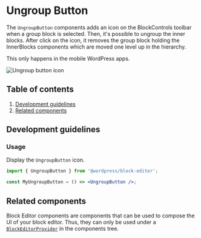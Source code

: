 # Ungroup Button

The `UngroupButton` components adds an icon on the BlockControls toolbar when a group block is selected. Then, it's possible to ungroup the inner blocks. After click on the icon, it removes the group block holding the InnerBlocks components which are moved one level up in the hierarchy.

This only happens in the mobile WordPress apps.

![Ungroup button icon](https://user-images.githubusercontent.com/21242757/65593577-11006000-df91-11e9-8460-1179e9ef46d2.png)


## Table of contents

1. [Development guidelines](#development-guidelines)
2. [Related components](#related-components)


## Development guidelines

### Usage

Display the `UngroupButton` icon.

```jsx
import { UngroupButton } from '@wordpress/block-editor';

const MyUngroupButton = () => <UngroupButton />;
```

## Related components

Block Editor components are components that can be used to compose the UI of your block editor. Thus, they can only be used under a [`BlockEditorProvider`](https://github.com/WordPress/gutenberg/blob/HEAD/packages/block-editor/src/components/provider/README.md) in the components tree. 
